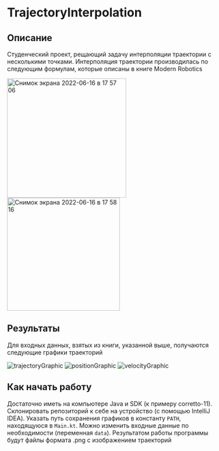 # TrajectoryInterpolation
## Описание
Студенческий проект, рещающий задачу интерполяции траектории с несколькими точками. Интерполяция траектории производилась по следующим формулам, которые описаны в книге Modern Robotics

<img width="279" alt="Снимок экрана 2022-06-16 в 17 57 06" src="https://user-images.githubusercontent.com/29752752/174098993-8a7495db-ec2f-4008-a3fc-f0e4ee3051d0.png">


<img width="264" alt="Снимок экрана 2022-06-16 в 17 58 16" src="https://user-images.githubusercontent.com/29752752/174099285-203029d7-c975-42b5-aea8-31cae5d2c9b3.png">

## Результаты
Для входных данных, взятых из книги, указанной выше, получаются следующие графики траекторий

![trajectoryGraphic](https://user-images.githubusercontent.com/29752752/174132166-a8a103ab-e538-44a3-ae1d-01183ff4ee0d.png)
![positionGraphic](https://user-images.githubusercontent.com/29752752/174132172-f083eaf2-4219-4116-a41d-f08e4246c589.png)
![velocityGraphic](https://user-images.githubusercontent.com/29752752/174132183-8b475f91-79b2-4406-81a3-06ba58e29a48.png)

## Как начать работу
Достаточно иметь на компьютере Java и SDK (к примеру corretto-11). Склонировать репозиторий к себе на устройство (с помощью IntelliJ IDEA). Указать путь сохранения графиков в константу ```PATH```, находящуюся в ```Main.kt```. Можно изменить входные данные по необходимости (переменная ```data```). Результатом работы программы будут файлы формата .png с изображением траекторий 
